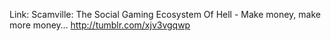 Link: Scamville: The Social Gaming Ecosystem Of Hell - Make money, make more money… http://tumblr.com/xjv3vgqwp